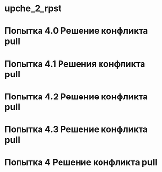 ﻿# upche_2_rpst
# Попытка 4.0 Решение конфликта pull
# Попытка 4.1 Решения конфликта pull 
# Попытка 4.2 Решение конфликта pull
# Попытка 4.3 Решение конфликта pull
# Попытка 4   Решение конфликта pull
